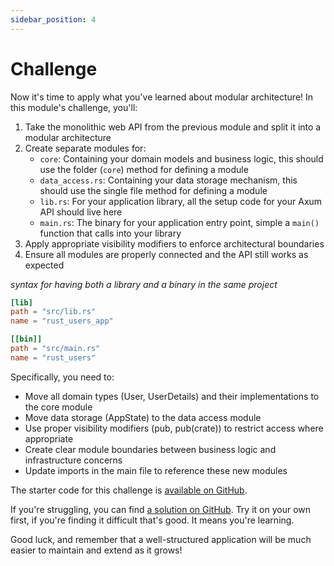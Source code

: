 ```yaml
---
sidebar_position: 4
---
```


# Challenge

Now it's time to apply what you've learned about modular architecture! In this module's challenge, you'll:

1. Take the monolithic web API from the previous module and split it into a modular architecture
2. Create separate modules for:
   - `core`: Containing your domain models and business logic, this should use the folder (`core`) method for defining a module
   - `data_access.rs`: Containing your data storage mechanism, this should use the single file method for defining a module
   - `lib.rs`: For your application library, all the setup code for your Axum API should live here
   - `main.rs`: The binary for your application entry point, simple a `main()` function that calls into your library
3. Apply appropriate visibility modifiers to enforce architectural boundaries
4. Ensure all modules are properly connected and the API still works as expected


*syntax for having both a library and a binary in the same project*
```toml
[lib]
path = "src/lib.rs"
name = "rust_users_app"

[[bin]]
path = "src/main.rs"
name = "rust_users"
```

Specifically, you need to:
- Move all domain types (User, UserDetails) and their implementations to the core module
- Move data storage (AppState) to the data access module
- Use proper visibility modifiers (pub, pub(crate)) to restrict access where appropriate
- Create clear module boundaries between business logic and infrastructure concerns
- Update imports in the main file to reference these new modules

The starter code for this challenge is [available on GitHub](https://github.com/jeastham1993/rust-for-dotnet-devs-workshop/tree/main/src/examples/module6/rust_app).

If you're struggling, you can find [a solution on GitHub](https://github.com/jeastham1993/rust-for-dotnet-devs-workshop/tree/main/src/solutions/module6/rust_app). Try it on your own first, if you're finding it difficult that's good. It means you're learning.

Good luck, and remember that a well-structured application will be much easier to maintain and extend as it grows!